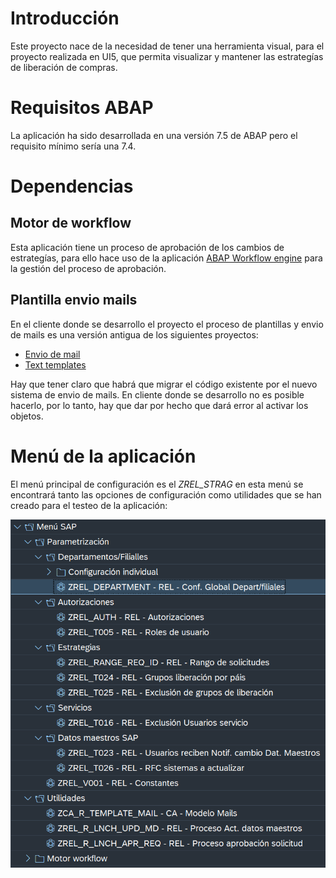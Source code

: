# Introducción

Este proyecto nace de la necesidad de tener una herramienta visual, para el proyecto realizada en UI5, que permita visualizar y mantener las estrategías de liberación de compras. 

# Requisitos ABAP

La aplicación ha sido desarrollada en una versión 7.5 de ABAP pero el requisito mínimo sería una 7.4. 

# Dependencias

## Motor de workflow

Esta aplicación tiene un proceso de aprobación de los cambios de estrategías, para ello hace uso de la aplicación [ABAP Workflow engine](https://github.com/irodrigob/ABAP_Workflow-Engine) para la gestión del proceso de aprobación.

## Plantilla envio mails

En el cliente donde se desarrollo el proyecto el proceso de plantillas y envio de mails es una versión antigua de los siguientes proyectos:

* [Envio de mail](https://github.com/irodrigob/ABAP_Mail_Utility)
* [Text templates](https://github.com/irodrigob/ABAP_Text_Templates)

Hay que tener claro que habrá que migrar el código existente por el nuevo sistema de envio de mails. En cliente donde se desarrollo no es posible hacerlo, por lo tanto, hay que dar por hecho que dará error al activar los objetos.

# Menú de la aplicación

El menú principal de configuración es el *ZREL_STRAG* en esta menú se encontrará tanto las opciones de configuración como utilidades que se han creado para el testeo de la aplicación:

![menu](https://github.com/irodrigob/ABAP_Release_strategy/blob/main/docs/menu_ambito_aplicacion.png)
